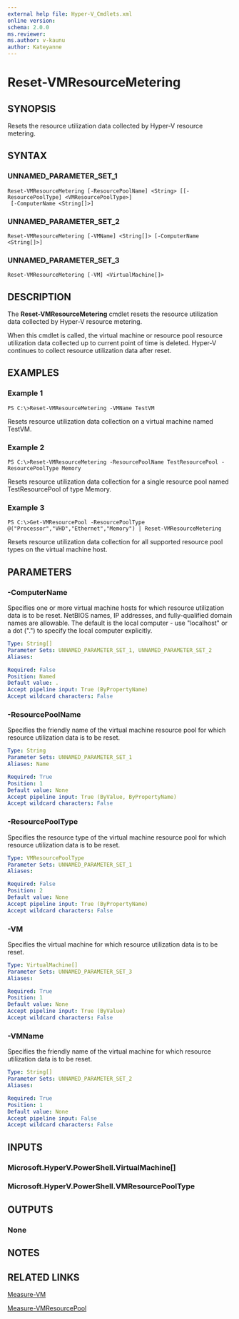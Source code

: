 ```yaml
---
external help file: Hyper-V_Cmdlets.xml
online version: 
schema: 2.0.0
ms.reviewer:
ms.author: v-kaunu
author: Kateyanne
---
```


# Reset-VMResourceMetering

## SYNOPSIS
Resets the resource utilization data collected by Hyper-V resource metering.

## SYNTAX

### UNNAMED_PARAMETER_SET_1
```
Reset-VMResourceMetering [-ResourcePoolName] <String> [[-ResourcePoolType] <VMResourcePoolType>]
 [-ComputerName <String[]>]
```

### UNNAMED_PARAMETER_SET_2
```
Reset-VMResourceMetering [-VMName] <String[]> [-ComputerName <String[]>]
```

### UNNAMED_PARAMETER_SET_3
```
Reset-VMResourceMetering [-VM] <VirtualMachine[]>
```

## DESCRIPTION
The **Reset-VMResourceMetering** cmdlet resets the resource utilization data collected by Hyper-V resource metering.

When this cmdlet is called, the virtual machine or resource pool resource utilization data collected up to current point of time is deleted.
Hyper-V continues to collect resource utilization data after reset.

## EXAMPLES

### Example 1
```
PS C:\>Reset-VMResourceMetering -VMName TestVM
```

Resets resource utilization data collection on a virtual machine named TestVM.

### Example 2
```
PS C:\>Reset-VMResourceMetering -ResourcePoolName TestResourcePool -ResourcePoolType Memory
```

Resets resource utilization data collection for a single resource pool named TestResourcePool of type Memory.

### Example 3
```
PS C:\>Get-VMResourcePool -ResourcePoolType @("Processor","VHD","Ethernet","Memory") | Reset-VMResourceMetering
```

Resets resource utilization data collection for all supported resource pool types on the virtual machine host.

## PARAMETERS

### -ComputerName
Specifies one or more virtual machine hosts for which resource utilization data is to be reset.
NetBIOS names, IP addresses, and fully-qualified domain names are allowable.
The default is the local computer - use "localhost" or a dot (".") to specify the local computer explicitly.

```yaml
Type: String[]
Parameter Sets: UNNAMED_PARAMETER_SET_1, UNNAMED_PARAMETER_SET_2
Aliases: 

Required: False
Position: Named
Default value: .
Accept pipeline input: True (ByPropertyName)
Accept wildcard characters: False
```

### -ResourcePoolName
Specifies the friendly name of the virtual machine resource pool for which resource utilization data is to be reset.

```yaml
Type: String
Parameter Sets: UNNAMED_PARAMETER_SET_1
Aliases: Name

Required: True
Position: 1
Default value: None
Accept pipeline input: True (ByValue, ByPropertyName)
Accept wildcard characters: False
```

### -ResourcePoolType
Specifies the resource type of the virtual machine resource pool for which resource utilization data is to be reset.

```yaml
Type: VMResourcePoolType
Parameter Sets: UNNAMED_PARAMETER_SET_1
Aliases: 

Required: False
Position: 2
Default value: None
Accept pipeline input: True (ByPropertyName)
Accept wildcard characters: False
```

### -VM
Specifies the virtual machine for which resource utilization data is to be reset.

```yaml
Type: VirtualMachine[]
Parameter Sets: UNNAMED_PARAMETER_SET_3
Aliases: 

Required: True
Position: 1
Default value: None
Accept pipeline input: True (ByValue)
Accept wildcard characters: False
```

### -VMName
Specifies the friendly name of the virtual machine for which resource utilization data is to be reset.

```yaml
Type: String[]
Parameter Sets: UNNAMED_PARAMETER_SET_2
Aliases: 

Required: True
Position: 1
Default value: None
Accept pipeline input: False
Accept wildcard characters: False
```

## INPUTS

### Microsoft.HyperV.PowerShell.VirtualMachine[]

### Microsoft.HyperV.PowerShell.VMResourcePoolType

## OUTPUTS

### None

## NOTES

## RELATED LINKS

[Measure-VM](./Measure-VM.md)

[Measure-VMResourcePool](./Measure-VMResourcePool.md)

